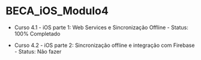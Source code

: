 # BECA_iOS_Modulo4


- Curso 4.1 - iOS parte 1: Web Services e Sincronização Offline - Status: 100% Completado

- Curso 4.2 - iOS parte 2: Sincronização offline e integração com Firebase - Status: Não fazer 
